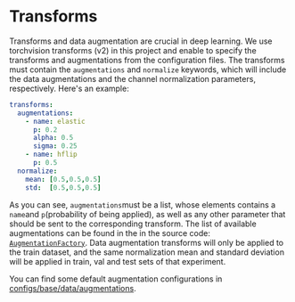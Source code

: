 # Transforms

Transforms and data augmentation are crucial in deep learning. We use torchvision transforms (v2) in this project and enable to specify the transforms and augmentations from the configuration files. The transforms must contain the ```augmentations``` and ```normalize``` keywords, which will include the data augmentations and the channel normalization parameters, respectively. Here's an example:

```yaml
transforms:
  augmentations:
    - name: elastic
      p: 0.2
      alpha: 0.5
      sigma: 0.25
    - name: hflip
      p: 0.5
  normalize:
    mean: [0.5,0.5,0.5]
    std:  [0.5,0.5,0.5]
```
As you can see, ```augmentations```must be a list, whose elements contains a ```name```and ```p```(probability of being applied), as well as any other parameter that should be sent to the corresponding transform. The list of available augmentations can be found in the in the source code: [```AugmentationFactory```](../celldetr/data/transforms.py#AugmentationFactory). Data augmentation transforms will only be applied to the train dataset, and the same normalization mean and standard deviation will be applied in train, val and test sets of that experiment.

You can find some default augmentation configurations in [configs/base/data/augmentations](../configs/base/data/augmentations/).
